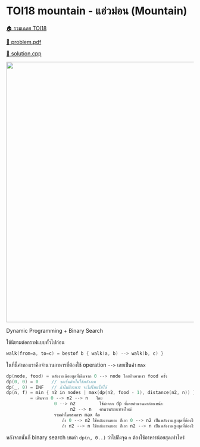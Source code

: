 <!-- @codegen_problem begin -->
# TOI18 mountain - แอ่วม่อน (Mountain)

[🏠 รวมเฉลย TOI18](../)

[💎 problem.pdf](./toi18_mountain.pdf)

[🎉 solution.cpp](./toi18_mountain.cpp)

<img width="700" src="https://github.com/krist7599555/toi/assets/19445033/2caed7c8-5601-4969-9dea-a54da40ceb11" />
<!-- @codegen_problem end -->

Dynamic Programming + Binary Search

ใช้นิยามต่อกราฟแบบทั้วไปก่อน

```cpp
walk(from=a, to=c) = bestof b { walk(a, b) --> walk(b, c) }
```

ในที่นี้ค่าของเราคือจำนวนอาหารที่ต้องใช้ operation `-->` เลยเป็นค่า `max`

```cpp
dp(node, food) = พลังงานน้อยสุดที่เดินจาก 0 --> node โดยกินอาหาร food ครั้ง
dp(0, 0) = 0     // จุดเริ่มต้นไม่ใช้พลังงาน
dp(_, 0) = INF   // ถ้าไม่มีอาหาร จะไปไหนไม่ได้
dp(n, f) = min { n2 in nodes | max(dp(n2, food - 1), distance(n2, n)) }
         = เดินจาก 0 --> n2 --> n   โดย
                  0 --> n2         ใช้ค่าจาก dp ที่เคยคำนวนมาก่อนหน้า
                        n2 --> n   คำนวนระยะทางใหม่
                  รวมค่าโดยสมการ max คือ
                     ถ้า 0 --> n2 ใช้พลังงานเยอะ ก็เอา 0 --> n2 เป็นพลังงานสูงสุดที่ต้องใช้
                     ถ้า n2 --> n ใช้พลังงานเยอะ ก็เอา n2 --> n เป็นพลังงานสูงสุดที่ต้องใช้
```

หลังจากนั้นก็ binary search บนค่า `dp(n, 0..)` ว่าไปถึงจุด `n` ต้องใช้อาหารน้อยสุดเท่าไหร่
